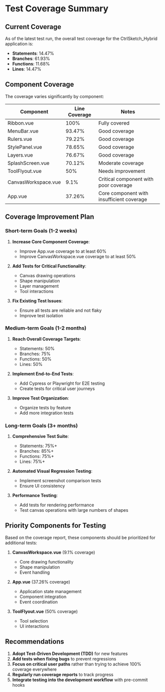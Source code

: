# Test Coverage Summary

## Current Coverage

As of the latest test run, the overall test coverage for the CtrlSketch_Hybrid application is:

- **Statements**: 14.47%
- **Branches**: 61.93%
- **Functions**: 11.68%
- **Lines**: 14.47%

## Component Coverage

The coverage varies significantly by component:

| Component | Line Coverage | Notes |
|-----------|--------------|-------|
| Ribbon.vue | 100% | Fully covered |
| MenuBar.vue | 93.47% | Good coverage |
| Rulers.vue | 79.22% | Good coverage |
| StylePanel.vue | 78.65% | Good coverage |
| Layers.vue | 76.67% | Good coverage |
| SplashScreen.vue | 70.12% | Moderate coverage |
| ToolFlyout.vue | 50% | Needs improvement |
| CanvasWorkspace.vue | 9.1% | Critical component with poor coverage |
| App.vue | 37.26% | Core component with insufficient coverage |

## Coverage Improvement Plan

### Short-term Goals (1-2 weeks)

1. **Increase Core Component Coverage**:
   - Improve App.vue coverage to at least 60%
   - Improve CanvasWorkspace.vue coverage to at least 50%

2. **Add Tests for Critical Functionality**:
   - Canvas drawing operations
   - Shape manipulation
   - Layer management
   - Tool interactions

3. **Fix Existing Test Issues**:
   - Ensure all tests are reliable and not flaky
   - Improve test isolation

### Medium-term Goals (1-2 months)

1. **Reach Overall Coverage Targets**:
   - Statements: 50%
   - Branches: 75%
   - Functions: 50%
   - Lines: 50%

2. **Implement End-to-End Tests**:
   - Add Cypress or Playwright for E2E testing
   - Create tests for critical user journeys

3. **Improve Test Organization**:
   - Organize tests by feature
   - Add more integration tests

### Long-term Goals (3+ months)

1. **Comprehensive Test Suite**:
   - Statements: 75%+
   - Branches: 85%+
   - Functions: 75%+
   - Lines: 75%+

2. **Automated Visual Regression Testing**:
   - Implement screenshot comparison tests
   - Ensure UI consistency

3. **Performance Testing**:
   - Add tests for rendering performance
   - Test canvas operations with large numbers of shapes

## Priority Components for Testing

Based on the coverage report, these components should be prioritized for additional tests:

1. **CanvasWorkspace.vue** (9.1% coverage)
   - Core drawing functionality
   - Shape manipulation
   - Event handling

2. **App.vue** (37.26% coverage)
   - Application state management
   - Component integration
   - Event coordination

3. **ToolFlyout.vue** (50% coverage)
   - Tool selection
   - UI interactions

## Recommendations

1. **Adopt Test-Driven Development (TDD)** for new features
2. **Add tests when fixing bugs** to prevent regressions
3. **Focus on critical user paths** rather than trying to achieve 100% coverage everywhere
4. **Regularly run coverage reports** to track progress
5. **Integrate testing into the development workflow** with pre-commit hooks